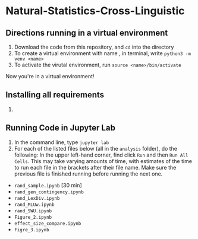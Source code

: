 # Natural-Statistics-Cross-Linguistic

## Directions running in a virtual environment

1) Download the code from this repository, and ```cd``` into the directory
2) To create a virtual environment with name <name>, in terminal, write ```python3 -m venv <name>```
3) To activate the virutal environment, run ```source <name>/bin/activate```

Now you're in a virtual environment!
  
## Installing all requirements
  
  1)
 
  
## Running Code in Jupyter Lab
  
  1) In the command line, type ```jupyter lab```
  2) For each of the listed files below (all in the `analysis` folder), do the following: In the upper left-hand corner, find click `Run` and then `Run All Cells`. This may take varying amounts of time, with estimates of the time to run each file in the brackets after their file name. Make sure the previous file is finished running before running the next one.

- `rand_sample.ipynb` [30 min]
- `rand_gen_contingency.ipynb`
- `rand_LexDiv.ipynb`
- `rand_MLUw.ipynb`
- `rand_SWU.ipynb`
- `Figure_2.ipynb`
- `effect_size_compare.ipynb`
- `Figre_3.ipynb`
